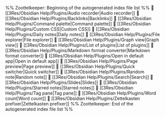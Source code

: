 %% Zoottelkeeper: Beginning of the autogenerated index file list  %%
📄 [[3Res/Obsidian Help/Plugins/Audio recorder|Audio recorder]]
📄 [[3Res/Obsidian Help/Plugins/Backlinks|Backlinks]]
📄 [[3Res/Obsidian Help/Plugins/Command palette|Command palette]]
📄 [[3Res/Obsidian Help/Plugins/Custom CSS|Custom CSS]]
📄 [[3Res/Obsidian Help/Plugins/Daily notes|Daily notes]]
📄 [[3Res/Obsidian Help/Plugins/File explorer|File explorer]]
📄 [[3Res/Obsidian Help/Plugins/Graph view|Graph view]]
📄 [[3Res/Obsidian Help/Plugins/List of plugins|List of plugins]]
📄 [[3Res/Obsidian Help/Plugins/Markdown format converter|Markdown format converter]]
📄 [[3Res/Obsidian Help/Plugins/Open in default app|Open in default app]]
📄 [[3Res/Obsidian Help/Plugins/Page preview|Page preview]]
📄 [[3Res/Obsidian Help/Plugins/Quick switcher|Quick switcher]]
📄 [[3Res/Obsidian Help/Plugins/Random note|Random note]]
📄 [[3Res/Obsidian Help/Plugins/Search|Search]]
📄 [[3Res/Obsidian Help/Plugins/Slides|Slides]]
📄 [[3Res/Obsidian Help/Plugins/Starred notes|Starred notes]]
📄 [[3Res/Obsidian Help/Plugins/Tag pane|Tag pane]]
📄 [[3Res/Obsidian Help/Plugins/Word count|Word count]]
📄 [[3Res/Obsidian Help/Plugins/Zettelkasten prefixer|Zettelkasten prefixer]]
%% Zoottelkeeper: End of the autogenerated index file list  %%
